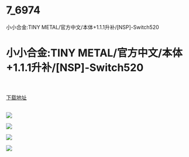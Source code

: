 # 7_6974
小小合金:TINY METAL/官方中文/本体+1.1.1升补/[NSP]-Switch520
# 小小合金:TINY METAL/官方中文/本体+1.1.1升补/[NSP]-Switch520
 <br/></br>
[下载地址](https://www.switch520.cc/article/6974 "下载地址")
<br/></br>

<p><span><strong><img src="https://www.switch520.cc/muke_img/upload_art_editor_20201028-1_ab60cb8a22426de1c122f26357df1326.jpg"></strong></span></p>
<p><span><strong><img src="https://www.switch520.cc/muke_img/upload_art_editor_20201028-1_bcacd221ae4cb94085d74a48ba913e9d.jpg"></strong></span></p>
<p><span><strong><img src="https://www.switch520.cc/muke_img/upload_art_editor_20201028-1_081bcc053ba0abb3ead8203d7ad56164.jpg"></strong></span></p>
<p><span><strong><img src="https://www.switch520.cc/muke_img/upload_art_editor_20201028-1_f820cd41f6e410785e132f263eb198be.jpg"></strong></span></p>
<p></p>
